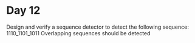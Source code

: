 # Day 12
Design and verify a sequence detector to detect the following sequence: 1110_1101_1011
Overlapping sequences should be detected